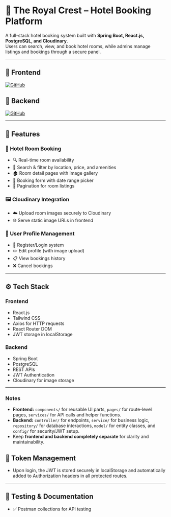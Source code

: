 # 🏨 The Royal Crest – Hotel Booking Platform

A full-stack hotel booking system built with **Spring Boot, React.js, PostgreSQL, and Cloudinary**.  
Users can search, view, and book hotel rooms, while admins manage listings and bookings through a secure panel.

---

## 🔗 Frontend
[![GitHub](https://img.shields.io/badge/GitHub-Frontend-blue?logo=github)](https://github.com/ParkkaviSivakaran72/Hotel)

## 🔗 Backend
[![GitHub](https://img.shields.io/badge/GitHub-Backend-blue?logo=github)](https://github.com/ParkkaviSivakaran72/Hotel)

---

## 🚀 Features
### 🏨 Hotel Room Booking
- 🔍 Real-time room availability
- 🎯 Search & filter by location, price, and amenities
- 🏠 Room detail pages with image gallery
- 📝 Booking form with date range picker
- 📄 Pagination for room listings

### 🖼️ Cloudinary Integration
- ☁️ Upload room images securely to Cloudinary
- 🌐 Serve static image URLs in frontend

### 👤 User Profile Management
- 🔐 Register/Login system
- ✏️ Edit profile (with image upload)
- 📋 View bookings history
- ❌ Cancel bookings

---

## ⚙️ Tech Stack

### Frontend
- React.js
- Tailwind CSS
- Axios for HTTP requests
- React Router DOM
- JWT storage in localStorage

### Backend
- Spring Boot
- PostgreSQL
- REST APIs
- JWT Authentication
- Cloudinary for image storage

---

### Notes
- **Frontend:** `components/` for reusable UI parts, `pages/` for route-level pages, `services/` for API calls and helper functions.  
- **Backend:** `controller/` for endpoints, `service/` for business logic, `repository/` for database interactions, `model/` for entity classes, and `config/` for security/JWT setup.  
- Keep **frontend and backend completely separate** for clarity and maintainability.


## 🔐 Token Management
- Upon login, the JWT is stored securely in localStorage and automatically added to Authorization headers in all protected routes.

---

## 🧪 Testing & Documentation
- ✅ Postman collections for API testing

